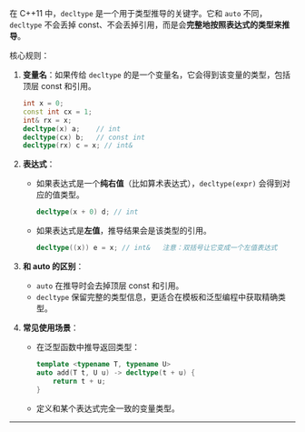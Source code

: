 

在 C++11 中，`decltype` 是一个用于类型推导的关键字。它和 `auto` 不同，`decltype` 不会丢掉 const、不会丢掉引用，而是会**完整地按照表达式的类型来推导**。

核心规则：

1. **变量名**：如果传给 `decltype` 的是一个变量名，它会得到该变量的类型，包括顶层 const 和引用。

   ```cpp
   int x = 0;  
   const int cx = 1;  
   int& rx = x;  
   decltype(x) a;    // int  
   decltype(cx) b;   // const int  
   decltype(rx) c = x; // int&  
   ```

2. **表达式**：

   * 如果表达式是一个**纯右值**（比如算术表达式），`decltype(expr)` 会得到对应的值类型。

     ```cpp
     decltype(x + 0) d; // int  
     ```
   * 如果表达式是**左值**，推导结果会是该类型的引用。

     ```cpp
     decltype((x)) e = x; // int&   注意：双括号让它变成一个左值表达式  
     ```

3. **和 auto 的区别**：

   * `auto` 在推导时会去掉顶层 const 和引用。
   * `decltype` 保留完整的类型信息，更适合在模板和泛型编程中获取精确类型。

4. **常见使用场景**：

   * 在泛型函数中推导返回类型：

     ```cpp
     template <typename T, typename U>
     auto add(T t, U u) -> decltype(t + u) {
         return t + u;
     }
     ```
   * 定义和某个表达式完全一致的变量类型。

---
